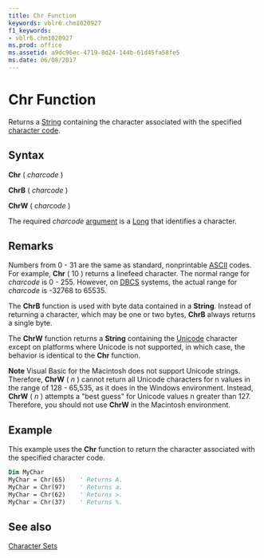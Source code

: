 ```yaml
---
title: Chr Function
keywords: vblr6.chm1020927
f1_keywords:
- vblr6.chm1020927
ms.prod: office
ms.assetid: a9dc96ec-4719-8d24-144b-61d45fa58fe5
ms.date: 06/08/2017
---
```



# Chr Function

Returns a [String](vbe-glossary.md) containing the character associated with the specified [character code](vbe-glossary.md).


## Syntax

**Chr** ( _charcode_ )

**ChrB** ( _charcode_ )

**ChrW** ( _charcode_ )

The required  _charcode_ [argument](vbe-glossary.md) is a [Long](vbe-glossary.md) that identifies a character.


## Remarks

Numbers from 0 - 31 are the same as standard, nonprintable [ASCII](vbe-glossary.md) codes. For example, **Chr** ( 10 ) returns a linefeed character. The normal range for _charcode_ is 0 - 255. However, on [DBCS](vbe-glossary.md) systems, the actual range for _charcode_ is -32768 to 65535.

The  **ChrB** function is used with byte data contained in a **String**. Instead of returning a character, which may be one or two bytes, **ChrB** always returns a single byte. 

The **ChrW** function returns a **String** containing the [Unicode](vbe-glossary.md) character except on platforms where Unicode is not supported, in which case, the behavior is identical to the **Chr** function.

**Note**  Visual Basic for the Macintosh does not support Unicode strings. Therefore,  **ChrW** ( _n_ ) cannot return all Unicode characters for n values in the range of 128 - 65,535, as it does in the Windows environment. Instead, **ChrW** ( _n_ ) attempts a "best guess" for Unicode values n greater than 127. Therefore, you should not use **ChrW** in the Macintosh environment.


## Example

This example uses the  **Chr** function to return the character associated with the specified character code.

```vb
Dim MyChar
MyChar = Chr(65)    ' Returns A.
MyChar = Chr(97)    ' Returns a.
MyChar = Chr(62)    ' Returns >.
MyChar = Chr(37)    ' Returns %.
```


## See also

[Character Sets](character-sets.md)
